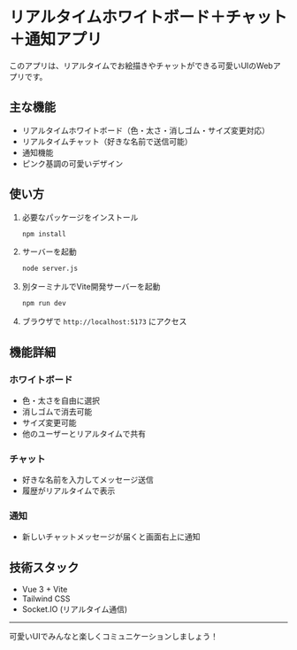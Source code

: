 # リアルタイムホワイトボード＋チャット＋通知アプリ

このアプリは、リアルタイムでお絵描きやチャットができる可愛いUIのWebアプリです。

## 主な機能
- リアルタイムホワイトボード（色・太さ・消しゴム・サイズ変更対応）
- リアルタイムチャット（好きな名前で送信可能）
- 通知機能
- ピンク基調の可愛いデザイン

## 使い方
1. 必要なパッケージをインストール
   ```sh
   npm install
   ```
2. サーバーを起動
   ```sh
   node server.js
   ```
3. 別ターミナルでVite開発サーバーを起動
   ```sh
   npm run dev
   ```
4. ブラウザで `http://localhost:5173` にアクセス

## 機能詳細
### ホワイトボード
- 色・太さを自由に選択
- 消しゴムで消去可能
- サイズ変更可能
- 他のユーザーとリアルタイムで共有

### チャット
- 好きな名前を入力してメッセージ送信
- 履歴がリアルタイムで表示

### 通知
- 新しいチャットメッセージが届くと画面右上に通知

## 技術スタック
- Vue 3 + Vite
- Tailwind CSS
- Socket.IO (リアルタイム通信)

---

可愛いUIでみんなと楽しくコミュニケーションしましょう！
